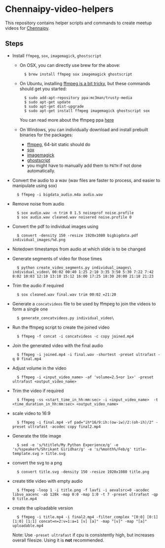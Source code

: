 # Chennaipy-video-helpers

This repository contains helper scripts and commands to create meetup videos for [Chennaipy](http://chennaipy.org).

## Steps

* Install `ffmpeg`, `sox`, `imagemagick`, `ghostscript`
    * On OSX, you can directly use brew for the above:

            $ brew install ffmpeg sox imagemagick ghostscript

    * On Ubuntu, installing [ffmpeg is a bit tricky](http://blog.pkh.me/p/13-the-ffmpeg-libav-situation.html), but these commands should get you started:

            $ sudo add-apt-repository ppa:mc3man/trusty-media
            $ sudo apt-get update
            $ sudo apt-get dist-upgrade
            $ sudo apt-get install ffmpeg imagemagick ghostscript sox

        You can read more about the ffmpeg ppa [here](https://launchpad.net/~mc3man/+archive/ubuntu/trusty-media)
    * On Windows, you can individually download and install prebuilt binaries for the packages:
        * [ffmpeg](http://ffmpeg.zeranoe.com/builds/), 64-bit static should do
        * [sox](http://sourceforge.net/projects/sox/files/sox/)
        * [imagemagick](http://www.imagemagick.org/script/binary-releases.php#windows)
        * [ghostscript](http://www.ghostscript.com/download/gsdnld.html)
        * you might have to manually add them to `PATH` if not done automatically.

* Convert the audio to a wav (wav files are faster to process, and easier to manipulate using sox)

        $ ffmpeg -i bigdata_audio.m4a audio.wav

* Remove noise from audio

        $ sox audio.wav -n trim 0 1.5 noiseprof noise.profile
        $ sox audio.wav cleaned.wav noisered noise.profile 0

* Convert the pdf to individual images using

        $ convert -density 150 -resize 1920x1080 bigbigdata.pdf individual_images/%d.png

* Notedown timestamps from audio at which slide is to be changed

* Generate segments of video for those times

        $ python create_video_segments.py individual_images\ individual_video\ 00:02 00:40 1:25 2:10 3:35 3:50 5:30 7:22 7:42 8:02 10:03 12:10 13:10 15:12 16:00 17:25 18:30 20:00 21:18 21:23

* Trim the audio if required

        $ sox cleaned.wav final.wav trim 00:02 =21:20

* Generate a `concatvideos` file to be used by ffmpeg to join the videos to form a single one

        $ generate_concatvideos.py individual_video\

* Run the ffmpeg script to create the joined video

        $ ffmpeg -f concat -i concatvideos -c copy joined.mp4

* Join the generated video with the final audio

        $ ffmpeg -i joined.mp4 -i final.wav -shortest -preset ultrafast -q 0 final.mp4

* Adjust volume in the video

        $ ffmpeg -i <input_video_name> -af 'volume=2.5<or 1x>' -preset ultrafast <output_video_name>

* Trim the video if required

        $ ffmpeg -ss <start_time_in_hh:mm:sec> -i <input_video_name>  -t <time_duration_in_hh:mm:sec> <output_video_name>

* scale video to 16:9

        $ ffmpeg -i final.mp4 -vf pad="ih*16/9:ih:(ow-iw)/2:(oh-ih)/2" -preset ultrafast -acodec copy final2.mp4

* Generate the title image

        $ sed -e 's/%title%/My Python Experience/g' -e 's/%speaker%/Shrikant Giridhar/g' -e 's/%month%/Feb/g' title-template.svg > title.svg

* convert the svg to a png

        $ convert title.svg -density 150 -resize 1920x1080 title.png

* create title video with empty audio

        $ ffmpeg -loop 1 -i title.png -f lavfi -i aevalsrc=0 -acodec libvo_aacenc -ab 128k -map 0:0 -map 1:0 -t 7 -preset ultrafast -qp 0 title.mp4

* create the uploadable version

        $ ffmpeg -i title.mp4 -i final2.mp4 -filter_complex "[0:0] [0:1] [1:0] [1:1] concat=n=2:v=1:a=1 [v] [a]" -map "[v]" -map "[a]"  uploadable.mp4

    Note: Use `-preset ultrafast` if cpu is consistently high, but increases overall filesize. Using it is **not** recommended.

